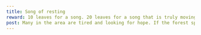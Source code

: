 ```yaml
---
title: Song of resting
reward: 10 leaves for a song. 20 leaves for a song that is truly moving
post: Many in the area are tired and looking for hope. If the forest spirits hear a song, it may lift their spirits. Make sure to let the spirits know when you will be performing. 
---
```





